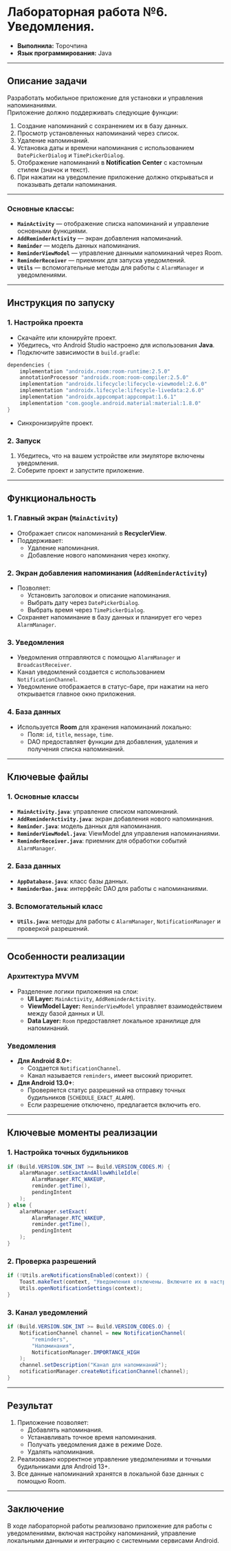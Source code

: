 # Лабораторная работа №6. Уведомления.

- **Выполнила:** Торочпина  
- **Язык программирования:** Java  

---

## **Описание задачи**

Разработать мобильное приложение для установки и управления напоминаниями.  
Приложение должно поддерживать следующие функции:
1. Создание напоминаний с сохранением их в базу данных.
2. Просмотр установленных напоминаний через список.
3. Удаление напоминаний.
4. Установка даты и времени напоминания с использованием `DatePickerDialog` и `TimePickerDialog`.
5. Отображение напоминаний в **Notification Center** с кастомным стилем (значок и текст).
6. При нажатии на уведомление приложение должно открываться и показывать детали напоминания.

---

### Основные классы:
- **`MainActivity`** — отображение списка напоминаний и управление основными функциями.
- **`AddReminderActivity`** — экран добавления напоминаний.
- **`Reminder`** — модель данных напоминания.
- **`ReminderViewModel`** — управление данными напоминаний через Room.
- **`ReminderReceiver`** — приемник для запуска уведомлений.
- **`Utils`** — вспомогательные методы для работы с `AlarmManager` и уведомлениями.

---

## **Инструкция по запуску**

### 1. Настройка проекта
- Скачайте или клонируйте проект.
- Убедитесь, что Android Studio настроено для использования **Java**.
- Подключите зависимости в `build.gradle`:

```groovy
dependencies {
    implementation "androidx.room:room-runtime:2.5.0"
    annotationProcessor "androidx.room:room-compiler:2.5.0"
    implementation "androidx.lifecycle:lifecycle-viewmodel:2.6.0"
    implementation "androidx.lifecycle:lifecycle-livedata:2.6.0"
    implementation "androidx.appcompat:appcompat:1.6.1"
    implementation "com.google.android.material:material:1.8.0"
}
```

- Синхронизируйте проект.

### 2. Запуск
1. Убедитесь, что на вашем устройстве или эмуляторе включены уведомления.
2. Соберите проект и запустите приложение.

---

## **Функциональность**

### **1. Главный экран (`MainActivity`)**
- Отображает список напоминаний в **RecyclerView**.
- Поддерживает:
  - Удаление напоминания.
  - Добавление нового напоминания через кнопку.

### **2. Экран добавления напоминания (`AddReminderActivity`)**
- Позволяет:
  - Установить заголовок и описание напоминания.
  - Выбрать дату через `DatePickerDialog`.
  - Выбрать время через `TimePickerDialog`.
- Сохраняет напоминание в базу данных и планирует его через `AlarmManager`.

### **3. Уведомления**
- Уведомления отправляются с помощью `AlarmManager` и `BroadcastReceiver`.
- Канал уведомлений создается с использованием `NotificationChannel`.
- Уведомление отображается в статус-баре, при нажатии на него открывается главное окно приложения.

### **4. База данных**
- Используется **Room** для хранения напоминаний локально:
  - Поля: `id`, `title`, `message`, `time`.
  - DAO предоставляет функции для добавления, удаления и получения списка напоминаний.

---

## **Ключевые файлы**

### **1. Основные классы**
- **`MainActivity.java`**: управление списком напоминаний.
- **`AddReminderActivity.java`**: экран добавления нового напоминания.
- **`Reminder.java`**: модель данных для напоминания.
- **`ReminderViewModel.java`**: ViewModel для управления напоминаниями.
- **`ReminderReceiver.java`**: приемник для обработки событий `AlarmManager`.

### **2. База данных**
- **`AppDatabase.java`**: класс базы данных.
- **`ReminderDao.java`**: интерфейс DAO для работы с напоминаниями.

### **3. Вспомогательный класс**
- **`Utils.java`**: методы для работы с `AlarmManager`, `NotificationManager` и проверкой разрешений.

---

## **Особенности реализации**

### **Архитектура MVVM**
- Разделение логики приложения на слои:
  - **UI Layer:** `MainActivity`, `AddReminderActivity`.
  - **ViewModel Layer:** `ReminderViewModel` управляет взаимодействием между базой данных и UI.
  - **Data Layer:** `Room` предоставляет локальное хранилище для напоминаний.

### **Уведомления**
- **Для Android 8.0+**:
  - Создается `NotificationChannel`.
  - Канал называется `reminders`, имеет высокий приоритет.
- **Для Android 13.0+**:
  - Проверяется статус разрешений на отправку точных будильников (`SCHEDULE_EXACT_ALARM`).
  - Если разрешение отключено, предлагается включить его.

---

## **Ключевые моменты реализации**

### **1. Настройка точных будильников**
```java
if (Build.VERSION.SDK_INT >= Build.VERSION_CODES.M) {
    alarmManager.setExactAndAllowWhileIdle(
        AlarmManager.RTC_WAKEUP,
        reminder.getTime(),
        pendingIntent
    );
} else {
    alarmManager.setExact(
        AlarmManager.RTC_WAKEUP,
        reminder.getTime(),
        pendingIntent
    );
}
```

### **2. Проверка разрешений**
```java
if (!Utils.areNotificationsEnabled(context)) {
    Toast.makeText(context, "Уведомления отключены. Включите их в настройках.", Toast.LENGTH_LONG).show();
    Utils.openNotificationSettings(context);
}
```

### **3. Канал уведомлений**
```java
if (Build.VERSION.SDK_INT >= Build.VERSION_CODES.O) {
    NotificationChannel channel = new NotificationChannel(
        "reminders",
        "Напоминания",
        NotificationManager.IMPORTANCE_HIGH
    );
    channel.setDescription("Канал для напоминаний");
    notificationManager.createNotificationChannel(channel);
}
```

---

## **Результат**

1. Приложение позволяет:
   - Добавлять напоминания.
   - Устанавливать точное время напоминания.
   - Получать уведомления даже в режиме Doze.
   - Удалять напоминания.
2. Реализовано корректное управление уведомлениями и точными будильниками для Android 13+.
3. Все данные напоминаний хранятся в локальной базе данных с помощью Room.

---

## **Заключение**

В ходе лабораторной работы реализовано приложение для работы с уведомлениями, включая настройку напоминаний, управление локальными данными и интеграцию с системными сервисами Android.
